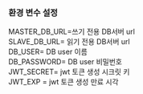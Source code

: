 ### 환경 변수 설정

MASTER_DB_URL=쓰기 전용 DB서버 url  
SLAVE_DB_URL= 읽기 전용 DB서버 url  
DB_USER= DB user 이름  
DB_PASSWORD= DB user 비밀번호  
JWT_SECRET= jwt 토큰 생성 시크릿 키  
JWT_EXP = jwt 토큰 생성 만료 시각  
